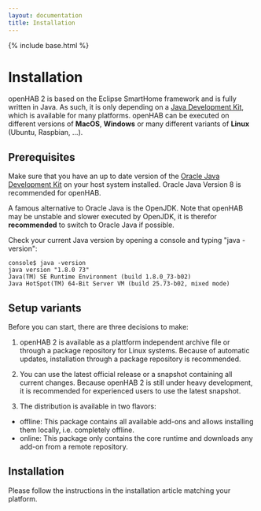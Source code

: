 ```yaml
---
layout: documentation
title: Installation
---
```


{% include base.html %}

# Installation

openHAB 2 is based on the Eclipse SmartHome framework and is fully written in Java.
As such, it is only depending on a [Java Development Kit](http://java.com/de/download/manual.jsp), which is available for many platforms.
openHAB can be executed on different versions of **MacOS**, **Windows** or many different variants of **Linux** (Ubuntu, Raspbian, ...).

## Prerequisites

Make sure that you have an up to date version of the [Oracle Java Development Kit](http://java.com/de/download/manual.jsp) on your host system installed.
Oracle Java Version 8 is recommended for openHAB.

A famous alternative to Oracle Java is the OpenJDK.
Note that openHAB may be unstable and slower executed by OpenJDK, it is therefor **recommended** to switch to Oracle Java if possible.

Check your current Java version by opening a console and typing "java -version":

```
console$ java -version
java version "1.8.0 73"
Java(TM) SE Runtime Environment (build 1.8.0_73-b02)
Java HotSpot(TM) 64-Bit Server VM (build 25.73-b02, mixed mode)
```

## Setup variants

Before you can start, there are three decisions to make:

1. openHAB 2 is available as a plattform independent archive file or through a package repository for Linux systems.
Because of automatic updates, installation through a package repository is recommended.

2. You can use the latest official release or a snapshot containing all current changes.
Because openHAB 2 is still under heavy development, it is recommended for experienced users to use the latest snapshot.

3. The distribution is available in two flavors:
  * offline: This package contains all available add-ons and allows installing them locally, i.e. completely offline.
  * online: This package only contains the core runtime and downloads any add-on from a remote repository.

## Installation

Please follow the instructions in the installation article matching your platform. 







<!-- That shouldn't be here

You will find the following folders:

 - `conf`: This contains all your user specific configuration files.
 - `runtime`: This contains the openHAB binaries, there should normally be no need to touch anything in here - the whole folder can be considered to be read-only.
 - `userdata`: Here you will find all the data that is generated during runtime: log files, database files, etc. In theory this should be the only folder where openHAB needs write permission on.
 - `addons`: Here you can drop add-ons (or any other OSGi bundles) that you want to be deployed in your instance. These can be add-ons for openHAB 1.x and 2.x likewise. Note that all "normal" add-ons are already included in the openHAB distribution and all you need is to name them in your 'addons.cfg' file (see below). Hence the `addons` folder is mainly useful if you have received jars from other sources and want to install and test them. Please note that removing a file from this folder will not uninstall the add-on. To uninstall it, you will have to use the console command bundle:uninstall.
 
## Choosing a Base Package and Add-ons to be Installed 

If you do not do any changes to the distribution, it will by default install a standard package, which comes with the most common UIs.

If you are starting and want the demo package, which consists out of demo configuration files (for items, sitemaps, etc.) and a selection of add-ons and UIs, you should directly edit the file 'conf/services/addons.cfg'.
It allows you to choose a base package and any add-on that you might want to install. Note that all required dependencies (e.g. io.transport bundles) will automatically be installed, so you do not need to worry about this anymore. You also do not have to get hold of the jar file yourself as the openHAB distribution either includes it already locally (offline distro) or knows from where to download it (online distro).

```
# The base installation package of this openHAB instance (default is "standard")
# Valid options:
#   - minimal  : Installation only with dashboard, but no UIs or other addons
#   - standard : Typical installation with all standards UIs
#   - demo     : A demo setup which includes UIs, a few bindings, config files etc.
package = standard

# A comma-separated list of bindings to install (e.g. "sonos,knx,zwave")
binding = knx,sonos,http

# A comma-separated list of UIs to install (e.g. "basic,paper")
ui = paper,basic

# A comma-separated list of persistence services to install (e.g. "rrd4j,jpa")
persistence = rrd4j

# A comma-separated list of actions to install (e.g. "mail,pushover")
action =

# A comma-separated list of transformation services to install (e.g. "map,jsonpath")
transformation = map

# A comma-separated list of voice services to install (e.g. "marytts,freetts")
voice =

# A comma-separated list of miscellaneous services to install (e.g. "myopenhab")
misc = myopenhab
```  

Many add-ons require some configuration. In openHAB 1.x, this was done in the central `openhab.cfg` file. In openHAB 2.x this has changed to separate files in the folder `conf/services`, e.g. the add-on 'acme' is configured in the file `conf/services/acme.cfg`.
 
Likewise, the syntax in the configuration files has changed to not require the namespace anymore, i.e. instead of

```
acme:host=192.168.0.2
```

in `openhab.cfg` you would now simply enter

```
host=192.168.0.2
```

in the `acme.cfg` file.

If an add-on provides configuration options, the according cfg file will be automatically created in `conf/services`, when installing the add-on (as long as the `conf` folder is writable for openHAB).

## Configuring which HTTP(s) ports to use

The Jetty webserver in openHAB has been preconfigured to use ports 8080 (http) and 8443 (https). You can change these default ports by specifying the environment variables OPENHAB_HTTP_PORT and OPENHAB_HTTPS_PORT.

For example:

```
export OPENHAB_HTTP_PORT=8011
export OPENHAB_HTTPS_PORT=8444
```

## Configuring additional JVM options

In a standard setup, you don't need to configure JVM arguments. There may however be cases where bindings require additional JVM settings, for example to use non standard serial ports.
When additional JVM arguments are needed, these can be set using the ```EXTRA_JAVA_OPTS``` environment variable.

For example:

```
export EXTRA_JAVA_OPTS=-Dgnu.io.rxtx.SerialPorts=/dev/ttyAMA0
``` 

## Starting the Runtime

Once you have configured your runtime, you can simply start openHAB by calling `start.sh` resp. `start.bat` on Windows. Point your browser to ```http://<hostname>:8080``` (allow the runtime some time to start before the HTTP server is available, especially on the very first start) and you will be welcomed by the openHAB Dashboard.

Logfiles are written to `userdata/logs`, so please check these in case of any problem.

## Using the Shell

openHAB uses Apache Karaf and thus comes with a very powerful shell for managing the installation. Please check the [Karaf command reference](http://karaf.apache.org/manual/latest/commands/commands.html) for details. Useful commands e.g. include:

 - `log:tail`: Show the live logging output, end it by pressing ctrl+c.
 - `log:exception-display`: Show the last exception of the log file.
 - `log:set DEBUG org.openhab.binding.sonos`: Enables debug logging for a certain binding.
 - `feature:list`: Lists all features available and shows there status. openHAB add-ons are made available as such Karaf features.
 - `feature:install openhab-binding-knx`: Installs a certain add-on (here KNX). 
 - `bundle:list -s`: Lists all installed bundles with their symbolic name.
 - `logout`: Shuts down openHAB.
 
## Registering openHAB as a System Service in the OS

Karaf provides the possibility to be automatically started on system startup as a service. As different mechanisms are required for the different operating systems, Karaf detects your OS and generates the required files. 

This capability is currently not available for ARM based devices (e.g. Raspberry Pi 1 and 2) but further below shows the manual steps needed. On Linux systems, you can use the command ```arch``` to show which CPU architecture is being used.

To install openHAB as a service, call

```
openhab:install-service 
```

in the shell and make sure that the folder `<openhab root folder>/runtime/karaf` is writable (only required at this time, you can make it read-only again afterwards).
The files are then generated for you and a short guide is displayed on what further actions you need to take to register it as a system service.

### Raspberry Pi

If you're running Raspbian Jessie and have systemd installed the following steps will allow you to register openHAB as a service so that it runs at startup and automatically restarts if openHAB crashes.

 1. Make sure openHAB is installed somewhere, for the purpose of this guide it's installed in /opt/openhab2.
 2. Create the following file called "openhab.service" in /lib/systemd/system/ replacing the username with whichever user runs openHAB on your setup.
 
```
[Unit]
Description=Starts and stops the openHAB Home Automation Bus
Documentation=http://www.openhab.org
Wants=network-online.target
After=network-online.target

[Service]
Type=simple
GuessMainPID=yes
User=**enter your openhab username here**
ExecStart=/opt/openhab2/start.sh
ExecStop=kill -SIGINT $MAINPID
Restart=on-failure
WorkingDirectory=/opt/openhab2

[Install]
WantedBy=multi-user.target
```
 
 3. Run the following commands to enable the service, start the service and check the status of the service respectively.
 
```
sudo systemctl enable openhab
sudo systemctl start openhab
sudo systemctl status openhab
```

 4. Assuming all looks good when you checked the status of the service, i.e. you see something like the below on your command line, then it should now be setup to run as a service.

```
 openhab.service - Starts and stops the openHAB Home Automation Bus
   Loaded: loaded (/etc/systemd/system/openhab.service; enabled)
   Active: active (running) since Thu 2016-01-14 01:16:00 GMT; 18h ago
     Docs: http://www.openhab.org
```
 
 5. If you need to stop openHAB use the following command.
  
```
 sudo systemctl stop openhab
```
 
 6. If you need to disable the service so that it doesn't run at startup use the following command.
 
```
 sudo systemctl disable openhab
```
 
-->